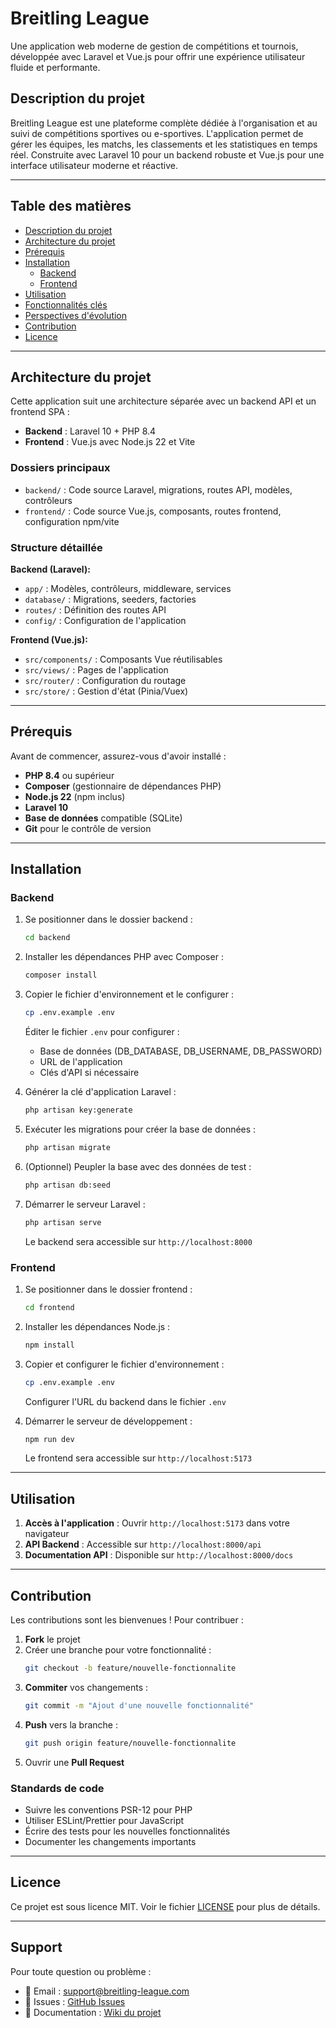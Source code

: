 # Breitling League

Une application web moderne de gestion de compétitions et tournois, développée avec Laravel et Vue.js pour offrir une expérience utilisateur fluide et performante.

## Description du projet

Breitling League est une plateforme complète dédiée à l'organisation et au suivi de compétitions sportives ou e-sportives. L'application permet de gérer les équipes, les matchs, les classements et les statistiques en temps réel. Construite avec Laravel 10 pour un backend robuste et Vue.js pour une interface utilisateur moderne et réactive.

---

## Table des matières
- [Description du projet](#description-du-projet)
- [Architecture du projet](#architecture-du-projet)
- [Prérequis](#prérequis)
- [Installation](#installation)
  - [Backend](#backend)
  - [Frontend](#frontend)
- [Utilisation](#utilisation)
- [Fonctionnalités clés](#fonctionnalités-clés)
- [Perspectives d'évolution](#perspectives-dévolution)
- [Contribution](#contribution)
- [Licence](#licence)

---

## Architecture du projet

Cette application suit une architecture séparée avec un backend API et un frontend SPA :

- **Backend** : Laravel 10 + PHP 8.4
- **Frontend** : Vue.js avec Node.js 22 et Vite

### Dossiers principaux
- `backend/` : Code source Laravel, migrations, routes API, modèles, contrôleurs
- `frontend/` : Code source Vue.js, composants, routes frontend, configuration npm/vite

### Structure détaillée

**Backend (Laravel):**
- `app/` : Modèles, contrôleurs, middleware, services
- `database/` : Migrations, seeders, factories
- `routes/` : Définition des routes API
- `config/` : Configuration de l'application

**Frontend (Vue.js):**
- `src/components/` : Composants Vue réutilisables
- `src/views/` : Pages de l'application
- `src/router/` : Configuration du routage
- `src/store/` : Gestion d'état (Pinia/Vuex)

---

## Prérequis

Avant de commencer, assurez-vous d'avoir installé :

- **PHP 8.4** ou supérieur
- **Composer** (gestionnaire de dépendances PHP)
- **Node.js 22** (npm inclus)
- **Laravel 10**
- **Base de données** compatible (SQLite)
- **Git** pour le contrôle de version

---

## Installation

### Backend

1. Se positionner dans le dossier backend :
   ```bash
   cd backend
   ```

2. Installer les dépendances PHP avec Composer :
   ```bash
   composer install
   ```

3. Copier le fichier d'environnement et le configurer :
   ```bash
   cp .env.example .env
   ```
   Éditer le fichier `.env` pour configurer :
   - Base de données (DB_DATABASE, DB_USERNAME, DB_PASSWORD)
   - URL de l'application
   - Clés d'API si nécessaire

4. Générer la clé d'application Laravel :
   ```bash
   php artisan key:generate
   ```

5. Exécuter les migrations pour créer la base de données :
   ```bash
   php artisan migrate
   ```

6. (Optionnel) Peupler la base avec des données de test :
   ```bash
   php artisan db:seed
   ```

7. Démarrer le serveur Laravel :
   ```bash
   php artisan serve
   ```
   Le backend sera accessible sur `http://localhost:8000`

### Frontend

1. Se positionner dans le dossier frontend :
   ```bash
   cd frontend
   ```

2. Installer les dépendances Node.js :
   ```bash
   npm install
   ```

3. Copier et configurer le fichier d'environnement :
   ```bash
   cp .env.example .env
   ```
   Configurer l'URL du backend dans le fichier `.env`

4. Démarrer le serveur de développement :
   ```bash
   npm run dev
   ```
   Le frontend sera accessible sur `http://localhost:5173`

---

## Utilisation

1. **Accès à l'application** : Ouvrir `http://localhost:5173` dans votre navigateur
2. **API Backend** : Accessible sur `http://localhost:8000/api`
3. **Documentation API** : Disponible sur `http://localhost:8000/docs`

---

## Contribution

Les contributions sont les bienvenues ! Pour contribuer :

1. **Fork** le projet
2. Créer une branche pour votre fonctionnalité :
   ```bash
   git checkout -b feature/nouvelle-fonctionnalite
   ```
3. **Commiter** vos changements :
   ```bash
   git commit -m "Ajout d'une nouvelle fonctionnalité"
   ```
4. **Push** vers la branche :
   ```bash
   git push origin feature/nouvelle-fonctionnalite
   ```
5. Ouvrir une **Pull Request**

### Standards de code
- Suivre les conventions PSR-12 pour PHP
- Utiliser ESLint/Prettier pour JavaScript
- Écrire des tests pour les nouvelles fonctionnalités
- Documenter les changements importants

---

## Licence

Ce projet est sous licence MIT. Voir le fichier [LICENSE](LICENSE) pour plus de détails.

---

## Support

Pour toute question ou problème :
- 📧 Email : support@breitling-league.com
- 🐛 Issues : [GitHub Issues](https://github.com/Jonas-du-bois/Projet_odyssee.git/issues)
- 📖 Documentation : [Wiki du projet](https://github.com/Jonas-du-bois/Projet_odyssee.git/wiki)
